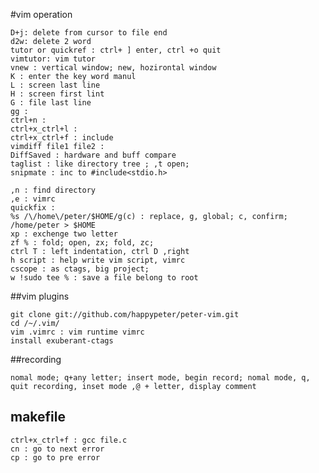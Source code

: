 #vim operation
   

    D+j: delete from cursor to file end
    d2w: delete 2 word
    tutor or quickref : ctrl+ ] enter, ctrl +o quit
    vimtutor: vim tutor
    vnew : vertical window; new, hozirontal window
    K : enter the key word manul
    L : screen last line
    H : screen first lint
    G : file last line
    gg : 
    ctrl+n :
    ctrl+x_ctrl+l :
    ctrl+x_ctrl+f : include
    vimdiff file1 file2 :
    DiffSaved : hardware and buff compare
    taglist : like directory tree ; ,t open; 
    snipmate : inc to #include<stdio.h>

    ,n : find directory
    ,e : vimrc
    quickfix : 
    %s /\/home\/peter/$HOME/g(c) : replace, g, global; c, confirm; /home/peter > $HOME
    xp : exchenge two letter
    zf % : fold; open, zx; fold, zc;
    ctrl T : left indentation, ctrl D ,right
    h script : help write vim script, vimrc
    cscope : as ctags, big project;
    w !sudo tee % : save a file belong to root
##vim plugins

    git clone git://github.com/happypeter/peter-vim.git
    cd /~/.vim/
    vim .vimrc : vim runtime vimrc
    install exuberant-ctags

##recording

    nomal mode; q+any letter; insert mode, begin record; nomal mode, q, quit recording, inset mode ,@ + letter, display comment
     
## makefile

    ctrl+x_ctrl+f : gcc file.c
    cn : go to next error
    cp : go to pre error













